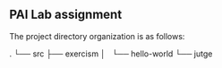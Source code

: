 ## PAI Lab assignment 
The project directory organization is as follows:

.
└── src
    ├── exercism
    │   └── hello-world
    └── jutge

